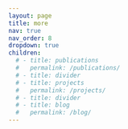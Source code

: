 ```yaml
---
layout: page
title: more
nav: true
nav_order: 8
dropdown: true
children:
  # - title: publications
  #   permalink: /publications/
  # - title: divider
  # - title: projects
  #   permalink: /projects/
  # - title: divider
  # - title: blog
  #   permalink: /blog/
---
```

